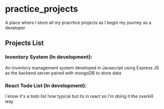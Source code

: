 # practice_projects
A place where I store all my pracrtice projects as I begin my journey as a developer

## Projects List
### Inventory System (In development):
An inventory management system developed in Javascript using Express JS as the backend server paired with mongoDB to store data

### React Todo List (In development):
I know it's a todo list how typical but its in react so I'm doing it the overkill way